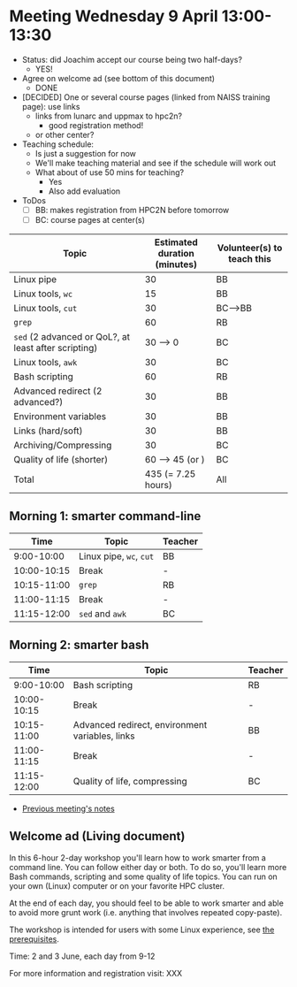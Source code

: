 # Meeting Wednesday 9 April 13:00-13:30

- Status: did Joachim accept our course being two half-days?
    - YES!
- Agree on welcome ad (see bottom of this document)
    - DONE
- [DECIDED] One or several course pages (linked from NAISS training page): use links
    - links from lunarc and uppmax to hpc2n?
        - good registration method!
    - or other center?
- Teaching schedule:
    - Is just a suggestion for now
    - We'll make teaching material and see if the schedule will work out
    - What about of use 50 mins for teaching?
        - Yes
        - Also add evaluation
- ToDos
    - [ ] BB: makes registration from HPC2N before tomorrow
    - [ ] BC: course pages at center(s)

<!-- markdownlint-disable MD013 --><!-- Let's break 80 characters per line -->


Topic                              |Estimated duration (minutes) |Volunteer(s) to teach this
-----------------------------------|-----------------------------|--------------------------
Linux pipe                         |30                           |BB
Linux tools, `wc`                  |15                           |BB
Linux tools, `cut`                 |30                           |BC-->BB
`grep`                             |60                           |RB
`sed` (2 advanced or QoL?, at least after scripting)         |30  --> 0                    |BC
Linux tools, `awk`                 |30                           |BC
Bash scripting                     |60                           |RB
Advanced redirect (2 advanced?)    |30                           |BB
Environment variables              |30                           |BB
Links (hard/soft)                  |30                           |BB
Archiving/Compressing              |30                           |BC
Quality of life (shorter)          |60 --> 45 (or )                   |BC
Total                              |435 (= 7.25 hours)           |All

## Morning 1: smarter command-line

Time        | Topic                 |Teacher
------------|-----------------------|-------
9:00-10:00  |Linux pipe, `wc`, `cut`|BB
10:00-10:15 |Break                  |-
10:15-11:00 |`grep`                 |RB
11:00-11:15 |Break                  |-
11:15-12:00 |`sed` and `awk`        |BC

## Morning 2: smarter bash

Time        | Topic                                         |Teacher
------------|-----------------------------------------------|-----------------
9:00-10:00  |Bash scripting                                 |RB
10:00-10:15 |Break                                          |-
10:15-11:00 |Advanced redirect, environment variables, links|BB
11:00-11:15 |Break                                          |-
11:15-12:00 |Quality of life, compressing                   |BC


- [Previous meeting's notes](https://github.com/UPPMAX/naiss_intermediate_bash_linux/blob/main/docs/meeting_notes/20250403.md)

## Welcome ad (Living document)

In this 6-hour 2-day workshop you'll learn how to work smarter from a command line. You can follow either day or both. To do so, you'll learn more Bash commands, scripting and some quality of life topics. You can run on your own (Linux) computer or on your favorite HPC cluster.

At the end of each day, you should feel to be able to work smarter and able to avoid more grunt work (i.e. anything that involves repeated copy-paste).

The workshop is intended for users with some Linux experience, see [the prerequisites](https://uppmax.github.io/naiss_intermediate_bash_linux/prerequisites/).

Time: 2 and 3 June, each day from 9-12

For more information and registration visit: XXX
